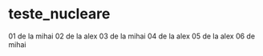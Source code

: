 # teste_nucleare
01 de la mihai
02 de la alex
03 de la mihai
04 de la alex
05 de la alex
06 de mihai
